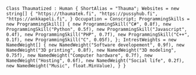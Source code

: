 `Class Thaumatized : Human
{
  ShortAlias = "Thauma";
  Websites = new string[]
  {
    "https://thaumatek.fi",
    "https://pussyhub.fi",
    "https://ankkapeli.fi",
  }
  Occupation = Conscript;
  ProgrammingSkills = new ProgrammingSkill[]
  {
    new ProgrammingSkill("C#", 0.8f),
    new ProgrammingSkill("Python", 0.5f),
    new ProgrammingSkill("Javascript", 0.4f),
    new ProgrammingSkill("PHP", 0.7f),
    new ProgrammingSkill("C++", 0.1f),
    new ProgrammingSkill("C", 0.05f),
  };
  IntrestWeights = new NamedWeight[]
  {
    new NamedWeight("Software developement", 0.9f),
    new NamedWeight("3D printing", 0.8f),
    new NamedWeight("3D modeling", 0.75f),
    new NamedWeight("Computer hardware", 0.7f),
    new NamedWeight("Hosting", 0.6f),
    new NamedWeight("Social life", 0.2f),
    new NamedWeight("Music", float.MinValue),
  }
}`
